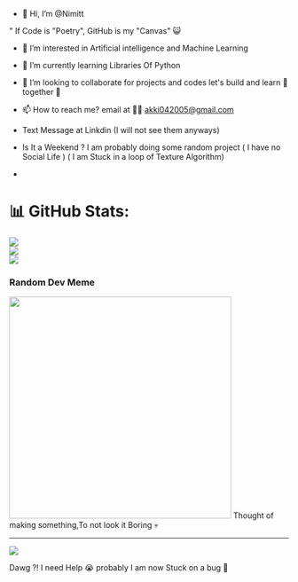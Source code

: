 - 👋 Hi, I’m @Nimitt

" If Code is "Poetry", GitHub is my "Canvas" 😺

- 👀 I’m interested in Artificial intelligence and Machine Learning

- 🌱 I’m currently learning Libraries Of Python

- 💞️ I’m looking to collaborate for projects and codes let's build and learn 🤝 together 🙂

- 📫 How to reach me?  email at 📲🤳 akki042005@gmail.com

- Text Message at Linkdin (I will not see them anyways)

- Is It a Weekend ? I am probably doing some random project
( I have no Social Life ) 
( I am Stuck in a loop of Texture Algorithm)

- 
# 📊 GitHub Stats:
![](https://github-readme-stats.vercel.app/api?username=Nimittxo&theme=dark&hide_border=false&include_all_commits=false&count_private=false)<br/>
![](https://github-readme-streak-stats.herokuapp.com/?user=Nimittxo&theme=dark&hide_border=false)<br/>
![](https://github-readme-stats.vercel.app/api/top-langs/?username=Nimittxo&theme=dark&hide_border=false&include_all_commits=false&count_private=false&layout=compact)

### Random Dev Meme
<img src='https://randommeme-five.vercel.app/' style="height: 400px;"/>
Thought of making something,To not look it Boring 💀

---
[![](https://visitcount.itsvg.in/api?id=Nimittxo&icon=0&color=0)](https://visitcount.itsvg.in)

Dawg ?! I need Help 😭 probably I am now Stuck on a bug 🐛




